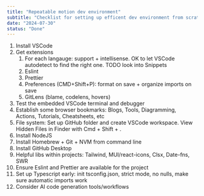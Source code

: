 ```yaml
---
title: "Repeatable motion dev environment"
subtitle: "Checklist for setting up efficent dev environment from scratch"
date: "2024-07-30"
status: "Done"
---
```


1. Install VSCode
1. Get extensions
   1. For each langauge: support + intellisense. OK to let VSCode autodetect to find the right one. TODO look into Snippets
   1. Eslint
   1. Prettier
   1. Preferences (CMD+Shift+P): format on save + organize imports on save
   1. GitLens (blame, codelens, hovers)
1. Test the embedded VSCode terminal and debugger
1. Establish some browser bookmarks: Blogs, Tools, Diagramming, Actions, Tutorials, Cheatsheets, etc
1. File system: Set up GitHub folder and create VSCode workspace. View Hidden Files in Finder with Cmd + Shift + .
1. Install NodeJS
1. Install Homebrew + Git + NVM from command line
1. Install GitHub Desktop
1. Helpful libs within projects: Tailwind, MUI/react-icons, Clsx, Date-fns, SWR
1. Ensure Eslint and Prettier are available for the project
1. Set up Typescript early: init tsconfig.json, strict mode, no nulls, make sure automatic imports work
1. Consider AI code generation tools/workflows
